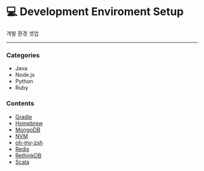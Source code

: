 # :computer: Development Enviroment Setup
개발 환경 셋업

---
### Categories
* Java
* Node.js
* Python
* Ruby

### Contents
- [Gradle](contents/Gradle/Gradle.md)
- [Homebrew](contents/Homebrew/Homebrew.md)
- [MongoDB](contents/MongoDB/MongoDB.md)
- [NVM](contents/NVM/NVM.md)
- [oh-my-zsh](contents/oh-my-zsh/oh-my-zsh.md)
- [Redis](contents/Redis/Redis.md)
- [RethinkDB](contents/RethinkDB/RethinkDB.md)
- [Scala](contents/Scala/Scala.md)
